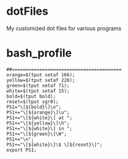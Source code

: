 # dotFiles
My customized dot files for various programs

# bash_profile
```
##========================================
orange=$(tput setaf 166);
yellow=$(tput setaf 228);
green=$(tput setaf 71);
white=$(tput setaf 15);
bold=$(tput bold);
reset=$(tput sgr0);
PS1="\[${bold}\]\n";
PS1+="\[${orange}\]\u";
PS1+="\[${white}\] at ";
PS1+="\[${yellow}\]\h";
PS1+="\[${white}\] in ";
PS1+="\[${green}\]\W";
PS1+="\n";
PS1+="\[${white}\]\$ \[${reset}\]";
export PS1;
```

